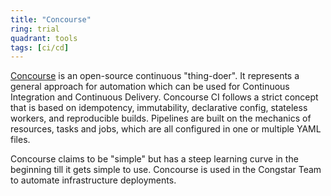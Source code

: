 ```yaml
---
title: "Concourse"
ring: trial
quadrant: tools
tags: [ci/cd]
---
```


[Concourse](https://concourse-ci.org/) is an open-source continuous "thing-doer".
It represents a general approach for automation which can be used for Continuous Integration and Continuous Delivery.
Concourse CI follows a strict concept that is based on idempotency, immutability, declarative config, stateless workers, and reproducible builds.
Pipelines are built on the mechanics of resources, tasks and jobs, which are all configured in one or multiple YAML files.

Concourse claims to be "simple" but has a steep learning curve in the beginning till it gets simple to use.
Concourse is used in the Congstar Team to automate infrastructure deployments.

